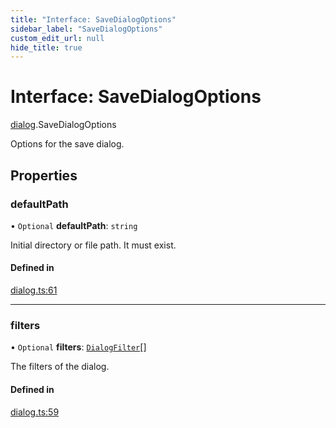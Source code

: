 ```yaml
---
title: "Interface: SaveDialogOptions"
sidebar_label: "SaveDialogOptions"
custom_edit_url: null
hide_title: true
---
```


# Interface: SaveDialogOptions

[dialog](../modules/dialog.md).SaveDialogOptions

Options for the save dialog.

## Properties

### defaultPath

• `Optional` **defaultPath**: `string`

Initial directory or file path. It must exist.

#### Defined in

[dialog.ts:61](https://github.com/tauri-apps/tauri/blob/2a65ac1/tooling/api/src/dialog.ts#L61)

___

### filters

• `Optional` **filters**: [`DialogFilter`](dialog.dialogfilter.md)[]

The filters of the dialog.

#### Defined in

[dialog.ts:59](https://github.com/tauri-apps/tauri/blob/2a65ac1/tooling/api/src/dialog.ts#L59)
